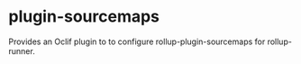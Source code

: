 # plugin-sourcemaps
Provides an Oclif plugin to to configure rollup-plugin-sourcemaps for rollup-runner.
